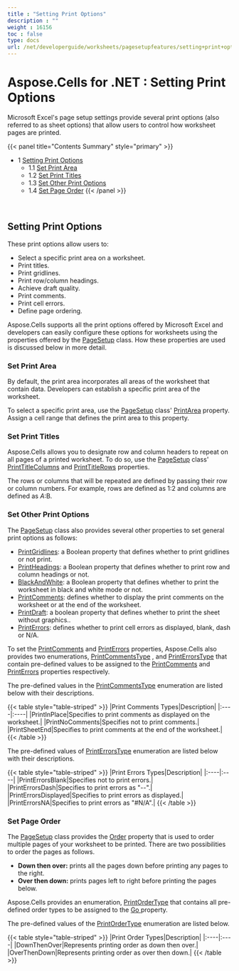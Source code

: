 ```yaml
---
title : "Setting Print Options" 
description : "" 
weight : 16156 
toc : false
type: docs
url: /net/developerguide/worksheets/pagesetupfeatures/setting+print+options/
---
```


# Aspose.Cells for .NET : Setting Print Options


Microsoft Excel's page setup settings provide several print options (also referred to as sheet options) that allow users to control how worksheet pages are printed.

{{< panel title="Contents Summary" style="primary" >}}
*   1 [Setting Print Options](#setting-print-options)
    *   1.1 [Set Print Area](#set-print-area)
    *   1.2 [Set Print Titles](#set-print-titles)
    *   1.3 [Set Other Print Options](#set-other-print-options)
    *   1.4 [Set Page Order](#set-page-order)
{{< /panel >}}
 

 

## Setting Print Options

These print options allow users to:

*   Select a specific print area on a worksheet.
*   Print titles.
*   Print gridlines.
*   Print row/column headings.
*   Achieve draft quality.
*   Print comments.
*   Print cell errors.
*   Define page ordering.

Aspose.Cells supports all the print options offered by Microsoft Excel and developers can easily configure these options for worksheets using the properties offered by the [PageSetup](https://apireference.aspose.com/net/cells/aspose.cells/pagesetup) class. How these properties are used is discussed below in more detail.

### Set Print Area

By default, the print area incorporates all areas of the worksheet that contain data. Developers can establish a specific print area of the worksheet.

To select a specific print area, use the [PageSetup](https://apireference.aspose.com/net/cells/aspose.cells/pagesetup) class' [PrintArea](https://apireference.aspose.com/net/cells/aspose.cells/pagesetup/properties/printarea) property. Assign a cell range that defines the print area to this property.

### Set Print Titles

Aspose.Cells allows you to designate row and column headers to repeat on all pages of a printed worksheet. To do so, use the [PageSetup](https://apireference.aspose.com/net/cells/aspose.cells/pagesetup) class' [PrintTitleColumns](https://apireference.aspose.com/net/cells/aspose.cells/pagesetup/properties/printtitlecolumns) and [PrintTitleRows](https://apireference.aspose.com/net/cells/aspose.cells/pagesetup/properties/printtitlerows) properties.

The rows or columns that will be repeated are defined by passing their row or column numbers. For example, rows are defined as $1:$2 and columns are defined as $A:$B.

### Set Other Print Options

The [PageSetup](https://apireference.aspose.com/net/cells/aspose.cells/pagesetup) class also provides several other properties to set general print options as follows:

*   [PrintGridlines](https://apireference.aspose.com/net/cells/aspose.cells/pagesetup/properties/printgridlines): a Boolean property that defines whether to print gridlines or not print.
*   [PrintHeadings](https://apireference.aspose.com/net/cells/aspose.cells/pagesetup/properties/printheadings): a Boolean property that defines whether to print row and column headings or not.
*   [BlackAndWhite](https://apireference.aspose.com/net/cells/aspose.cells/pagesetup/properties/blackandwhite): a Boolean property that defines whether to print the worksheet in black and white mode or not.
*   [PrintComments](https://apireference.aspose.com/net/cells/aspose.cells/pagesetup/properties/printcomments): defines whether to display the print comments on the worksheet or at the end of the worksheet.
*   [PrintDraft](https://apireference.aspose.com/net/cells/aspose.cells/pagesetup/properties/printdraft): a boolean property that defines whether to print the sheet without graphics..
*   [PrintErrors](https://apireference.aspose.com/net/cells/aspose.cells/pagesetup/properties/printerrors): defines whether to print cell errors as displayed, blank, dash or N/A.

To set the [PrintComments](https://apireference.aspose.com/net/cells/aspose.cells/pagesetup/properties/printcomments) and [PrintErrors](https://apireference.aspose.com/net/cells/aspose.cells/pagesetup/properties/printerrors) properties, Aspose.Cells also provides two enumerations, [PrintCommentsType](https://apireference.aspose.com/net/cells/aspose.cells/printcommentstype) , and [PrintErrorsType](https://apireference.aspose.com/net/cells/aspose.cells/printerrorstype) that contain pre-defined values to be assigned to the [PrintComments](https://apireference.aspose.com/net/cells/aspose.cells/pagesetup/properties/printcomments) and [PrintErrors](https://apireference.aspose.com/net/cells/aspose.cells/pagesetup/properties/printerrors) properties respectively.

The pre-defined values in the [PrintCommentsType](https://apireference.aspose.com/net/cells/aspose.cells/printcommentstype) enumeration are listed below with their descriptions.

{{< table style="table-striped" >}}
|Print Comments Types|Description|
|:----|:----|
|PrintInPlace|Specifies to print comments as displayed on the worksheet.|
|PrintNoComments|Specifies not to print comments.|
|PrintSheetEnd|Specifies to print comments at the end of the worksheet.|
{{< /table >}}

The pre-defined values of [PrintErrorsType](https://apireference.aspose.com/net/cells/aspose.cells/printerrorstype) enumeration are listed below with their descriptions.

{{< table style="table-striped" >}}
|Print Errors Types|Description|
|:----|:----|
|PrintErrorsBlank|Specifies not to print errors.|
|PrintErrorsDash|Specifies to print errors as "--".|
|PrintErrorsDisplayed|Specifies to print errors as displayed.|
|PrintErrorsNA|Specifies to print errors as "#N/A".|
{{< /table >}}

### Set Page Order

The [PageSetup](https://apireference.aspose.com/net/cells/aspose.cells/pagesetup) class provides the [Order](https://apireference.aspose.com/net/cells/aspose.cells/pagesetup/properties/order) property that is used to order multiple pages of your worksheet to be printed. There are two possibilities to order the pages as follows.

*   **Down then over:** prints all the pages down before printing any pages to the right.
*   **Over then down:** prints pages left to right before printing the pages below.

Aspose.Cells provides an enumeration, [PrintOrderType](https://apireference.aspose.com/net/cells/aspose.cells/printordertype) that contains all pre-defined order types to be assigned to the [Go ](https://apireference.aspose.com/net/cells/aspose.cells/pagesetup/properties/order "https://apireference.aspose.com/net/cells/aspose.cells/pagesetup/properties/order")property.

The pre-defined values of the [PrintOrderType](https://apireference.aspose.com/net/cells/aspose.cells/printordertype) enumeration are listed below.

{{< table style="table-striped" >}}
|Print Order Types|Description|
|:----|:----|
|DownThenOver|Represents printing order as down then over.|
|OverThenDown|Represents printing order as over then down.|
{{< /table >}}

